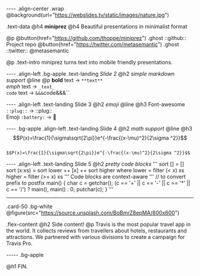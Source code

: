 ---- .align-center .wrap  
@background(url="https://webslides.tv/static/images/nature.jpg")

.text-data  @h4 **miniprez**
@h4 Beautiful presentations in minimalist format <br>

@p 
 @button(href="https://github.com/thoppe/miniprez") .ghost ::github:: Project repo
 @button(href="https://twitter.com/metasemantic") .ghost ::twitter:: @metasemantic

@p .text-intro 
  miniprez turns text into mobile friendly presentations.

---- .align-left .bg-apple
.text-landing _Slide 2_
@h2 _simple markdown support_
@line
@p
  **bold** text -> `**text**` <br>
  _emph_ text -> `_text_` <br>
  `code` text -> `&&&`code&&&`` 

---- .align-left
.text-landing Slide 3
@h2 _emoji_
@line
@h3
  Font-awesome  `::plug::` -> ::plug:: <br>
  Emoji  `:battery:` -> :battery:

---- .bg-apple .align-left
.text-landing Slide 4
@h2 _math support_
@line
@h3
  $$P(x)=\frac{1}{\sigma\sqrt{2\pi}}e^{-\frac{(x-\mu)^2}{2\sigma ^2}}$$
<br>
`$$P(x)=\frac{1}{\sigma\sqrt{2\pi}}e^{-\frac{(x-\mu)^2}{2\sigma ^2}}$$`

---- .align-left 
.text-landing Slide 5
@h2 _pretty code blocks_
'''
sort [] = []
sort (x:xs) = sort lower ++ [x] ++ sort higher
    where
        lower = filter (< x) xs
        higher = filter (>= x) xs
'''
Code blocks are context-aware
'''
// to convert prefix to postfix
main() {
  char c = getchar();
  (c == '+' || c == '-' || c == '*' || c == '/') ? main(), main() : 0;
  putchar(c);
} 
'''

----- 

.card-50 .bg-white
  @figure(src="https://source.unsplash.com/BoBmrZ8epMA/800x600")
  
  .flex-content
    @h2 Side content!
    @p Travis is the most popular travel app in the world. It collects reviews from travellers about hotels, restaurants and attractions. We partnered with various divisions to create a campaign for Travis Pro.

----- .bg-apple

@h1 FIN.